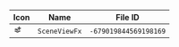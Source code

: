 | Icon | Name | File ID |
| ---  | ---  | ---     |
| ![](SceneViewFx.png) | `SceneViewFx` | `-679019844569198169` |
